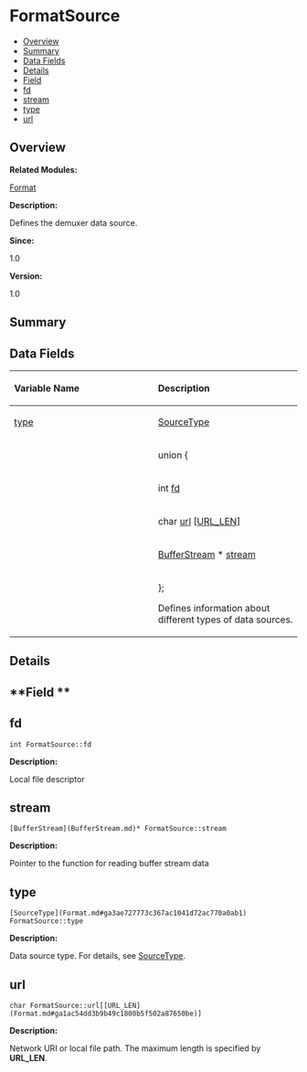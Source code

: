 # FormatSource<a name="ZH-CN_TOPIC_0000001054879530"></a>

-   [Overview](#section1977746972165631)
-   [Summary](#section1154583350165631)
-   [Data Fields](#pub-attribs)
-   [Details](#section1037039597165631)
-   [Field](#section1175359571165631)
-   [fd](#adc25d5e97f531f36d7f129136abb483d)
-   [stream](#a33f6a121891b692ef246011e0415f3fe)
-   [type](#abdb0407f672c5e9af53eae7726c2e7b2)
-   [url](#adc0405c090069d6bbf2017995710a0f8)

## **Overview**<a name="section1977746972165631"></a>

**Related Modules:**

[Format](Format.md)

**Description:**

Defines the demuxer data source. 

**Since:**

1.0

**Version:**

1.0

## **Summary**<a name="section1154583350165631"></a>

## Data Fields<a name="pub-attribs"></a>

<a name="table193281277165631"></a>
<table><thead align="left"><tr id="row449632266165631"><th class="cellrowborder" valign="top" width="50%" id="mcps1.1.3.1.1"><p id="p551734375165631"><a name="p551734375165631"></a><a name="p551734375165631"></a>Variable Name</p>
</th>
<th class="cellrowborder" valign="top" width="50%" id="mcps1.1.3.1.2"><p id="p1372431400165631"><a name="p1372431400165631"></a><a name="p1372431400165631"></a>Description</p>
</th>
</tr>
</thead>
<tbody><tr id="row521214892165631"><td class="cellrowborder" valign="top" width="50%" headers="mcps1.1.3.1.1 "><p id="p316078515165631"><a name="p316078515165631"></a><a name="p316078515165631"></a><a href="FormatSource.md#abdb0407f672c5e9af53eae7726c2e7b2">type</a></p>
</td>
<td class="cellrowborder" valign="top" width="50%" headers="mcps1.1.3.1.2 "><p id="p1235966448165631"><a name="p1235966448165631"></a><a name="p1235966448165631"></a><a href="Format.md#ga3ae727773c367ac1041d72ac770a0ab1">SourceType</a> </p>
</td>
</tr>
<tr id="row1434855637165631"><td class="cellrowborder" valign="top" width="50%" headers="mcps1.1.3.1.1 ">&nbsp;&nbsp;</td>
<td class="cellrowborder" valign="top" width="50%" headers="mcps1.1.3.1.2 "><p id="p202869730165631"><a name="p202869730165631"></a><a name="p202869730165631"></a><strong id="a906e88d66b9e3cafea9624d05a7517d6"><a name="a906e88d66b9e3cafea9624d05a7517d6"></a><a name="a906e88d66b9e3cafea9624d05a7517d6"></a></strong> union {</p>
</td>
</tr>
<tr id="row110779224165631"><td class="cellrowborder" valign="top" width="50%" headers="mcps1.1.3.1.1 ">&nbsp;&nbsp;</td>
<td class="cellrowborder" valign="top" width="50%" headers="mcps1.1.3.1.2 "><p id="p1376628040165631"><a name="p1376628040165631"></a><a name="p1376628040165631"></a>   int   <a href="FormatSource.md#adc25d5e97f531f36d7f129136abb483d">fd</a></p>
</td>
</tr>
<tr id="row1973332737165631"><td class="cellrowborder" valign="top" width="50%" headers="mcps1.1.3.1.1 ">&nbsp;&nbsp;</td>
<td class="cellrowborder" valign="top" width="50%" headers="mcps1.1.3.1.2 "><p id="p752246261165631"><a name="p752246261165631"></a><a name="p752246261165631"></a>   char   <a href="FormatSource.md#adc0405c090069d6bbf2017995710a0f8">url</a> [<a href="Format.md#ga1ac54dd3b9b49c1800b5f502a87650be">URL_LEN</a>]</p>
</td>
</tr>
<tr id="row88304787165631"><td class="cellrowborder" valign="top" width="50%" headers="mcps1.1.3.1.1 ">&nbsp;&nbsp;</td>
<td class="cellrowborder" valign="top" width="50%" headers="mcps1.1.3.1.2 "><p id="p1066567480165631"><a name="p1066567480165631"></a><a name="p1066567480165631"></a>   <a href="BufferStream.md">BufferStream</a> *   <a href="FormatSource.md#a33f6a121891b692ef246011e0415f3fe">stream</a></p>
</td>
</tr>
<tr id="row1534194864165631"><td class="cellrowborder" valign="top" width="50%" headers="mcps1.1.3.1.1 ">&nbsp;&nbsp;</td>
<td class="cellrowborder" valign="top" width="50%" headers="mcps1.1.3.1.2 "><p id="p137038995165631"><a name="p137038995165631"></a><a name="p137038995165631"></a>}; </p>
<p id="p1816399533165631"><a name="p1816399533165631"></a><a name="p1816399533165631"></a>Defines information about different types of data sources. </p>
</td>
</tr>
</tbody>
</table>

## **Details**<a name="section1037039597165631"></a>

## **Field **<a name="section1175359571165631"></a>

## fd<a name="adc25d5e97f531f36d7f129136abb483d"></a>

```
int FormatSource::fd
```

 **Description:**

Local file descriptor 

## stream<a name="a33f6a121891b692ef246011e0415f3fe"></a>

```
[BufferStream](BufferStream.md)* FormatSource::stream
```

 **Description:**

Pointer to the function for reading buffer stream data 

## type<a name="abdb0407f672c5e9af53eae7726c2e7b2"></a>

```
[SourceType](Format.md#ga3ae727773c367ac1041d72ac770a0ab1) FormatSource::type
```

 **Description:**

Data source type. For details, see  [SourceType](Format.md#ga3ae727773c367ac1041d72ac770a0ab1). 

## url<a name="adc0405c090069d6bbf2017995710a0f8"></a>

```
char FormatSource::url[[URL_LEN](Format.md#ga1ac54dd3b9b49c1800b5f502a87650be)]
```

 **Description:**

Network URI or local file path. The maximum length is specified by  **URL\_LEN**. 

